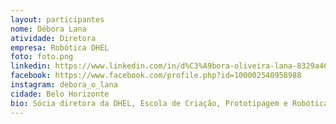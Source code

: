 ```yaml
---
layout: participantes
nome: Débora Lana
atividade: Diretora
empresa: Robótica DHEL
foto: foto.png
linkedin: https://www.linkedin.com/in/d%C3%A9bora-oliveira-lana-8329a467/
facebook: https://www.facebook.com/profile.php?id=100002540958988
instagram: debora_o_lana
cidade: Belo Horizonte
bio: Sócia diretora da DHEL, Escola de Criação, Prototipagem e Robótica.
---
```

